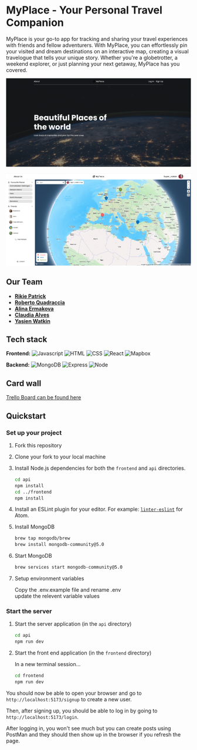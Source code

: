 # MyPlace - Your Personal Travel Companion

MyPlace is your go-to app for tracking and sharing your travel experiences with friends and fellow adventurers. With MyPlace, you can effortlessly pin your visited and dream destinations on an interactive map, creating a visual travelogue that tells your unique story. Whether you're a globetrotter, a weekend explorer, or just planning your next getaway, MyPlace has you covered.

![My Place](./myplace-welcome.png)

![Map](./myplace-map.png)

## Our Team

* **[Rikie Patrick](https://github.com/1sAndZeros)**
* **[Roberto Quadraccia](https://github.com/super-robbin)**
* **[Alina Ermakova](https://github.com/alalinaermakova)**
* **[Claudia Alves](https://github.com/claudiasalves)**
* **[Yasien Watkin](https://github.com/originalbinaryhustler)**

## Tech stack

**Frontend:**
![Javascript](https://img.shields.io/badge/Javascript-yellow?logo=javascript)
![HTML](https://img.shields.io/badge/HTML-orange?logo=HTML)
![CSS](https://img.shields.io/badge/CSS-blue?logo=CSS)
![React](https://img.shields.io/badge/React-grey?logo=React)
![Mapbox](https://img.shields.io/badge/Mapbox-000000.svg?style=for-the-badge&logo=Mapbox&logoColor=white)

**Backend:**
![MongoDB](https://img.shields.io/badge/MongoDB-green?logo=MongoDB) ![Express](https://img.shields.io/badge/Express-black?logo=Express) ![Node](https://img.shields.io/badge/Node-darkgreen?logo=Node)

## Card wall

[Trello Board can be found here](https://trello.com/b/64cE4eZx/myplace)

## Quickstart

### Set up your project

1. Fork this repository
2. Clone your fork to your local machine
3. Install Node.js dependencies for both the `frontend` and `api` directories.

   ```bash
   cd api
   npm install
   cd ../frontend
   npm install
   ```

4. Install an ESLint plugin for your editor. For example: [`linter-eslint`](https://github.com/AtomLinter/linter-eslint) for Atom.

5. Install MongoDB

   ```bash
   brew tap mongodb/brew
   brew install mongodb-community@5.0
   ```

6. Start MongoDB

   ```bash
   brew services start mongodb-community@5.0
   ```

7. Setup environment variables

   Copy the .env.example file and rename .env  
   update the relevent variable values

### Start the server

1. Start the server application (in the `api` directory)

   ```bash
   cd api
   npm run dev
   ```

2. Start the front end application (in the `frontend` directory)

   In a new terminal session...

   ```bash
   cd frontend
   npm run dev
   ```

You should now be able to open your browser and go to `http://localhost:5173/signup` to create a new user.

Then, after signing up, you should be able to log in by going to `http://localhost:5173/login`.

After logging in, you won't see much but you can create posts using PostMan and they should then show up in the browser if you refresh the page.
